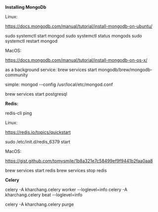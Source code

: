 **Installing MongoDb**

Linux:

https://docs.mongodb.com/manual/tutorial/install-mongodb-on-ubuntu/

sudo systemctl start mongod
sudo systemctl status mongods
sudo systemctl restart mongod

MacOS:

https://docs.mongodb.com/manual/tutorial/install-mongodb-on-os-x/

as a background service: 
brew services start mongodb/brew/mongodb-community

simple: mongod --config /usr/local/etc/mongod.conf

brew services start postgresql

**Redis:**

redis-cli ping

Linux:

https://redis.io/topics/quickstart

sudo /etc/init.d/redis_6379 start

MacOS:

https://gist.github.com/tomysmile/1b8a321e7c58499ef9f9441b2faa0aa8

brew services start redis
brew services stop redis

**Celery**

celery -A kharchang.celery worker --loglevel=info
celery -A kharchang.celery beat --loglevel=info

celery -A kharchang.celery purge